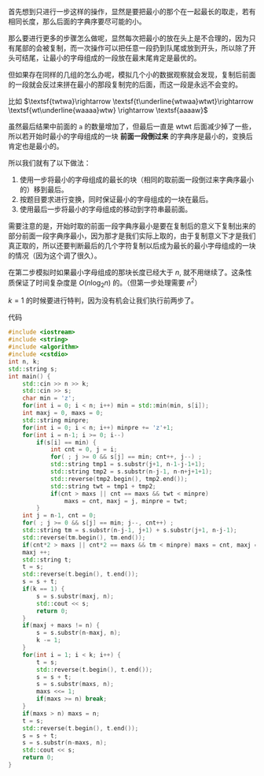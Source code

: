 首先想到只进行一步这样的操作，显然是要把最小的那个在一起最长的取走，若有相同长度，那么后面的字典序要尽可能的小。

那么要进行更多的步骤怎么做呢，显然每次把最小的放在头上是不合理的，因为只有尾部的会被复制，而一次操作可以把任意一段扔到队尾或放到开头，所以除了开头可结尾，让最小的字母组成的一段放在最末尾肯定是最优的。

但如果存在同样的几组的怎么办呢，模拟几个小的数据观察就会发现，复制后前面的一段就会反过来拼在最小的那段复制完的后面，而这一段是永远不会变的。

比如 $\textsf{twtwa}\rightarrow  \textsf{t\underline{wtwaa}wtwt}\rightarrow \textsf{wt\underline{waaaa}wtw} \rightarrow \textsf{aaaaw}$

虽然最后结果中前面的 `a` 的数量增加了，但最后一直是 $\textsf{wtwt}$ 后面减少掉了一些，所以若开始时最小的字母组成的一块 **前面一段倒过来** 的字典序是最小的，变换后肯定也是最小的。

所以我们就有了以下做法：

1. 使用一步将最小的字母组成的最长的块（相同的取前面一段倒过来字典序最小的）移到最后。
2. 按题目要求进行变换，同时保证最小的字母组成的一块在最后。
3. 使用最后一步将最小的字母组成的移动到字符串最前面。

需要注意的是，开始时取的前面一段字典序最小是要在复制后的意义下复制出来的部分前面一段字典序最小，因为那才是我们实际上取的，由于复制意义下才是我们真正取的，所以还要判断最后的几个字符复制以后成为最长的最小字母组成的一块的情况（因为这个调了很久）。

在第二步模拟时如果最小字母组成的那块长度已经大于 $n$, 就不用继续了。这条性质保证了时间复杂度是 $O(n \log_2 n)$ 的。（但第一步处理需要 $n^2$）

$k=1$ 的时候要进行特判，因为没有机会让我们执行前两步了。

代码

```cpp
#include <iostream>
#include <string>
#include <algorithm>
#include <cstdio>
int n, k;
std::string s;
int main() {
	std::cin >> n >> k;
	std::cin >> s;
	char min = 'z';
	for(int i = 0; i < n; i++) min = std::min(min, s[i]);
	int maxj = 0, maxs = 0;
	std::string minpre;
	for(int i = 0; i < n; i++) minpre += 'z'+1;
	for(int i = n-1; i >= 0; i--) 
		if(s[i] == min) {
			int cnt = 0, j = i;
			for( ; j >= 0 && s[j] == min; cnt++, j--) ;
			std::string tmp1 = s.substr(j+1, n-1-j-1+1);
			std::string tmp2 = s.substr(n-j-1, n-n+j+1+1);
			std::reverse(tmp2.begin(), tmp2.end());
			std::string twt = tmp1 + tmp2;
			if(cnt > maxs || cnt == maxs && twt < minpre) 
				maxs = cnt, maxj = j, minpre = twt;
		}	
	int j = n-1, cnt = 0;
	for( ; j >= 0 && s[j] == min; j--, cnt++) ;
	std::string tm = s.substr(n-j-1, j+1) + s.substr(j+1, n-j-1);
	std::reverse(tm.begin(), tm.end());
	if(cnt*2 > maxs || cnt*2 == maxs && tm < minpre) maxs = cnt, maxj = j, minpre = tm;
	maxj ++;
	std::string t;
	t = s;
	std::reverse(t.begin(), t.end());
	s = s + t;
	if(k == 1) {
		s = s.substr(maxj, n);
		std::cout << s;
		return 0;
	}
	if(maxj + maxs != n) {
		s = s.substr(n-maxj, n);
		k -= 1;
	}
	for(int i = 1; i < k; i++) {
		t = s;
		std::reverse(t.begin(), t.end());
		s = s + t;
		s = s.substr(maxs, n);
		maxs <<= 1;
		if(maxs >= n) break; 
	}
	if(maxs > n) maxs = n;
	t = s;
	std::reverse(t.begin(), t.end());
	s = s + t;
	s = s.substr(n-maxs, n);
	std::cout << s;
	return 0;
}
```